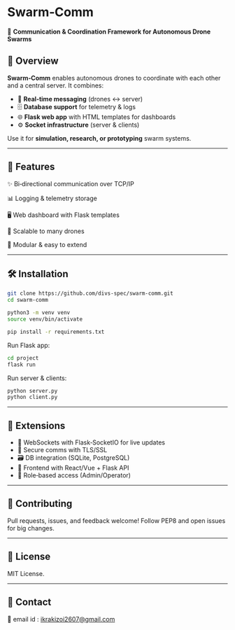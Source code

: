 # Swarm‑Comm

🚁 **Communication & Coordination Framework for Autonomous Drone Swarms**

## 🚀 Overview

**Swarm‑Comm** enables autonomous drones to coordinate with each other and a central server. It combines:

* 🔗 **Real‑time messaging** (drones ↔ server)
* 🗄 **Database support** for telemetry & logs
* 🌐 **Flask web app** with HTML templates for dashboards
* ⚙️ **Socket infrastructure** (server & clients)

Use it for **simulation, research, or prototyping** swarm systems.

---

## 🧩 Features

✨ Bi‑directional communication over TCP/IP

📊 Logging & telemetry storage

🖥 Web dashboard with Flask templates

📡 Scalable to many drones

🔧 Modular & easy to extend

---

## 🛠 Installation

```bash
git clone https://github.com/divs-spec/swarm-comm.git
cd swarm-comm

python3 -m venv venv
source venv/bin/activate

pip install -r requirements.txt
```

Run Flask app:

```bash
cd project
flask run
```

Run server & clients:

```bash
python server.py
python client.py
```

---

## 🔧 Extensions

* 🔄 WebSockets with Flask‑SocketIO for live updates
* 🔐 Secure comms with TLS/SSL
* 🗃 DB integration (SQLite, PostgreSQL)
* 🎨 Frontend with React/Vue + Flask API
* 👥 Role‑based access (Admin/Operator)

---

## 🙌 Contributing

Pull requests, issues, and feedback welcome! Follow PEP8 and open issues for big changes.

---

## 📜 License

MIT License.

---

## 📌 Contact
📡 email id : ikrakizoi2607@gmail.com
